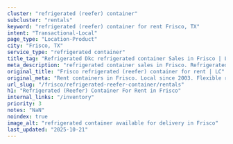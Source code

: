 ```yaml
---
cluster: "refrigerated (reefer) container"
subcluster: "rentals"
keyword: "refrigerated (reefer) container for rent Frisco, TX"
intent: "Transactional-Local"
page_type: "Location-Product"
city: "Frisco, TX"
service_type: "refrigerated container"
title_tag: "Refrigerated Dkc refrigerated container Sales in Frisco | LC Container"
meta_description: "refrigerated container sales in Frisco. Refrigerated containers with climate control. Fast delivery, competitive pricing. Serving refrigerated reefer container area. Quote ID: MIS. Call (214) 524-4168 for your free quote today."
original_title: "Frisco refrigerated (reefer) container for rent | LC"
original_meta: "Rent containers in Frisco. Local since 2003. Flexible rental terms. Same-week delivery available. Get your free quote — call (214) 524-4168 today."
url_slug: "/frisco/refrigerated-reefer-container/rentals"
h1: "Refrigerated (Reefer) Container For Rent in Frisco"
internal_links: "/inventory"
priority: 3
notes: "NaN"
noindex: true
image_alt: "refrigerated container available for delivery in Frisco"
last_updated: "2025-10-21"
---
```


<!-- TODO: Add unique city/inventory copy, images, and internal links here. -->
